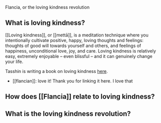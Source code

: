 Flancia, or the loving kindness revolution

## What is loving kindness?
[[Loving kindness]], or [[mettā]], is a meditation technique where you intentionally cultivate positive, happy, loving thoughts and feelings: thoughts of good will towards yourself and others, and feelings of happiness, unconditional love, joy, and care. Loving kindness is relatively easy, extremely enjoyable – even blissful – and it can genuinely change your life.

Tasshin is writing a book on loving kindness [here](https://tasshin.com/metta-book).

- [[flancian]]: love it! Thank you for linking it here. I love that 

## How does [[Flancia]] relate to loving kindness?

## What is the loving kindness revolution?